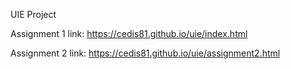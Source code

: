 UIE Project

Assignment 1 link:
https://cedis81.github.io/uie/index.html

Assignment 2 link:
https://cedis81.github.io/uie/assignment2.html
